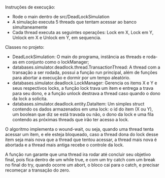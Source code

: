 Instruções de execução:
- Rode o main dentro de src/DeadLockSimulation
- A simulação executa 5 threads que tentam acessar ao banco simultaneamente
- Cada thread executa as seguintes operações: Lock em X, Lock em Y, Unlock em X e Unlock em Y, em sequencia.


Classes no projeto:
- DeadLockSimulation: O main do programa, instância as threads e roda-as em conjunto como o lockManager;
- databases.simulator.deadlock.thread.TransactionThread: A thread com a transação a ser rodada, possui a função run principal, além de funções para abortar a execução e dormir por um tempo aleatório.
- databases.simulator.deadlock.LockManager: Gerencia os items X e Y e seus respectivos locks, a função lock trava um item e entrega a trava para seu dono, e a função unlock destrava a thread caso quando o dono da lock a solicita.
- databases.simulator.deadlock.entity.DataItem: Um simples struct contendo os dados armazenados em uma lock: o id do item (X ou Y), um boolean que diz se está travada ou não, o dono da lock e uma fila contendo as próximas threads que irão ter acesso a lock.


O algoritmo implementa o wound-wait, ou seja, quando uma thread tenta acessar um item, e ele esteja bloqueado, caso a thread dona do lock desse item seja mais nova que a thread que tentou acessar, a thread mais nova é abortada e a thread mais antiga recebe o controle da lock.

A função run garante que uma thread ira rodar até concluir seu objetivo final, pois fica dentro de um while true, e com um try catch com um break no final do try, quando ocorre um abort, o bloco cai para o catch, e precisar recomeçar a transação do zero.